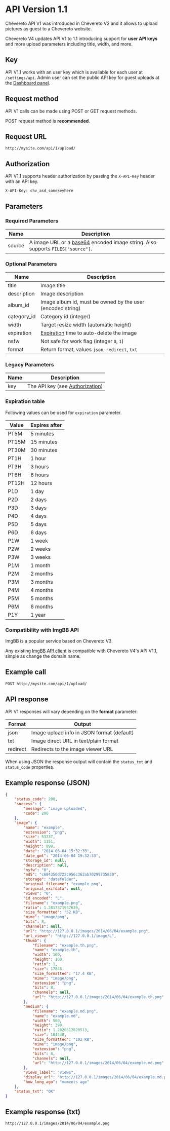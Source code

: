 # API Version 1.1

Chevereto API V1 was introduced in Chevereto V2 and it allows to upload pictures as guest to a Chevereto website.

Chevereto V4 updates API V1 to 1.1 introducing support for **user API keys** and more upload parameters including title, width, and more.

## Key

API V1.1 works with an user key which is available for each user at `/settings/api`. Admin user can set the public API key for guest uploads at the [Dashboard panel](https://v4-admin.chevereto.com/settings/guest-api.html#public-api-key).

## Request method

API V1 calls can be made using POST or GET request methods.

POST request method is **recommended**.

## Request URL

```plain
http://mysite.com/api/1/upload/
```

## Authorization

API V1.1 supports header authorization by passing the `X-API-Key` header with an API key.

```plain
X-API-Key: chv_asd_somekeyhere
```

## Parameters

### Required Parameters

| Name   | Description                                                                                                            |
| ------ | ---------------------------------------------------------------------------------------------------------------------- |
| source | A image URL or a [base64](https://en.wikipedia.org/wiki/Base64) encoded image string. Also supports `FILES["source"]`. |

### Optional Parameters

| Name        | Description                                                   |
| ----------- | ------------------------------------------------------------- |
| title       | Image title                                                   |
| description | Image description                                             |
| album_id    | Image album id, must be owned by the user (encoded string)    |
| category_id | Category id (integer)                                         |
| width       | Target resize width (automatic height)                        |
| expiration  | [Expiration](#expiration-table) time to auto-delete the image |
| nsfw        | Not safe for work flag (integer `0`, `1`)                     |
| format      | Return format, values `json`, `redirect`, `txt`               |

### Legacy Parameters

| Name | Description                                       |
| ---- | ------------------------------------------------- |
| key  | The API key (see [Authorization](#authorization)) |

### Expiration table

Following values can be used for `expiration` parameter.

| Value | Expires after |
| ----- | ------------- |
| PT5M  | 5 minutes     |
| PT15M | 15 minutes    |
| PT30M | 30 minutes    |
| PT1H  | 1 hour        |
| PT3H  | 3 hours       |
| PT6H  | 6 hours       |
| PT12H | 12 hours      |
| P1D   | 1 day         |
| P2D   | 2 days        |
| P3D   | 3 days        |
| P4D   | 4 days        |
| P5D   | 5 days        |
| P6D   | 6 days        |
| P1W   | 1 week        |
| P2W   | 2 weeks       |
| P3W   | 3 weeks       |
| P1M   | 1 month       |
| P2M   | 2 months      |
| P3M   | 3 months      |
| P4M   | 4 months      |
| P5M   | 5 months      |
| P6M   | 6 months      |
| P1Y   | 1 year        |

### Compatibility with ImgBB API

ImgBB is a popular service based on Chevereto V3.

Any existing [ImgBB API client](https://github.com/search?q=imgbb) is compatible with Chevereto V4's API V1.1, simple as change the domain name.

## Example call

```plain
POST http://mysite.com/api/1/upload/
```

## API response

API V1 responses will vary depending on the **format** parameter:

| Format   | Output                                     |
| -------- | ------------------------------------------ |
| json     | Image upload info in JSON format (default) |
| txt      | Image direct URL in text/plain format      |
| redirect | Redirects to the image viewer URL          |

When using JSON the response output will contain the `status_txt` and `status_code` properties.

## Example response (JSON)

```json
{
    "status_code": 200,
    "success": {
        "message": "image uploaded",
        "code": 200
    },
    "image": {
        "name": "example",
        "extension": "png",
        "size": 53237,
        "width": 1151,
        "height": 898,
        "date": "2014-06-04 15:32:33",
        "date_gmt": "2014-06-04 19:32:33",
        "storage_id": null,
        "description": null,
        "nsfw": "0",
        "md5": "c684350d722c956c362ab70299735830",
        "storage": "datefolder",
        "original_filename": "example.png",
        "original_exifdata": null,
        "views": "0",
        "id_encoded": "L",
        "filename": "example.png",
        "ratio": 1.2817371937639,
        "size_formatted": "52 KB",
        "mime": "image/png",
        "bits": 8,
        "channels": null,
        "url": "http://127.0.0.1/images/2014/06/04/example.png",
        "url_viewer": "http://127.0.0.1/image/L",
        "thumb": {
            "filename": "example.th.png",
            "name": "example.th",
            "width": 160,
            "height": 160,
            "ratio": 1,
            "size": 17848,
            "size_formatted": "17.4 KB",
            "mime": "image/png",
            "extension": "png",
            "bits": 8,
            "channels": null,
            "url": "http://127.0.0.1/images/2014/06/04/example.th.png"
        },
        "medium": {
            "filename": "example.md.png",
            "name": "example.md",
            "width": 500,
            "height": 390,
            "ratio": 1.2820512820513,
            "size": 104448,
            "size_formatted": "102 KB",
            "mime": "image/png",
            "extension": "png",
            "bits": 8,
            "channels": null,
            "url": "http://127.0.0.1/images/2014/06/04/example.md.png"
        },
        "views_label": "views",
        "display_url": "http://127.0.0.1/images/2014/06/04/example.md.png",
        "how_long_ago": "moments ago"
    },
    "status_txt": "OK"
}
```

## Example response (txt)

```plain
http://127.0.0.1/images/2014/06/04/example.png
```
